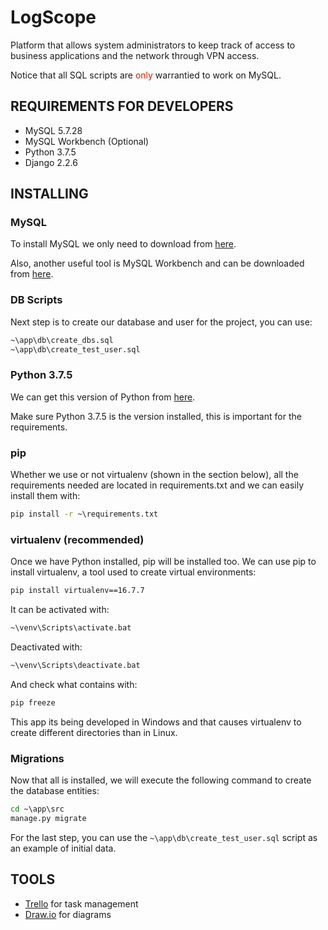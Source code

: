 # LogScope

Platform that allows system administrators to keep track of access to business applications and the network through VPN access.

Notice that all SQL scripts are <span style="color:#CB2400">only</span> warrantied to work on MySQL.

## REQUIREMENTS FOR DEVELOPERS
* MySQL 5.7.28
* MySQL Workbench (Optional)
* Python 3.7.5
* Django 2.2.6

## INSTALLING
### MySQL
To install MySQL we only need to download from [here](https://dev.mysql.com/downloads/windows/installer/5.7.html).

Also, another useful tool is MySQL Workbench and can be downloaded from [here](https://dev.mysql.com/downloads/workbench/).

### DB Scripts
Next step is to create our database and user for the project, you can use:
```cmd
~\app\db\create_dbs.sql
~\app\db\create_test_user.sql
```

### Python 3.7.5
We can get this version of Python from [here](https://www.python.org/downloads/release/python-375/).

Make sure Python 3.7.5 is the version installed, this is important for the requirements.

### pip
Whether we use or not virtualenv (shown in the section below), all the requirements needed are located in requirements.txt and we can easily 
install them with:
```cmd
pip install -r ~\requirements.txt
```

### virtualenv (recommended)
Once we have Python installed, pip will be installed too.
We can use pip to install virtualenv, a tool used to create virtual environments:
```cmd
pip install virtualenv==16.7.7
```

It can be activated with:
```cmd
~\venv\Scripts\activate.bat
```
Deactivated with:
```cmd
~\venv\Scripts\deactivate.bat
```
And check what contains with:
```cmd
pip freeze
```
This app its being developed in Windows and that causes virtualenv to create different directories than in Linux.

### Migrations
Now that all is installed, we will execute the following command to create the database entities:
```cmd
cd ~\app\src
manage.py migrate
```
For the last step, you can use the ```~\app\db\create_test_user.sql``` script as an example of initial data.


## TOOLS

* [Trello](https://trello.com/) for task management
* [Draw.io](https://www.draw.io/) for diagrams